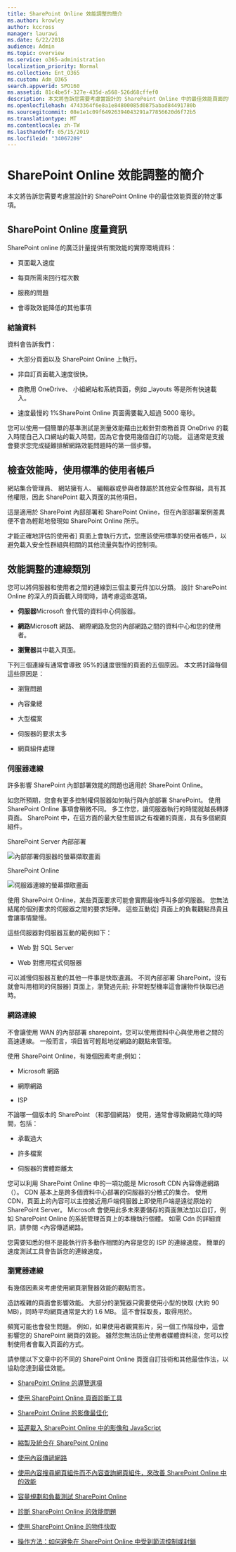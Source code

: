 ```yaml
---
title: SharePoint Online 效能調整的簡介
ms.author: krowley
author: kccross
manager: laurawi
ms.date: 6/22/2018
audience: Admin
ms.topic: overview
ms.service: o365-administration
localization_priority: Normal
ms.collection: Ent_O365
ms.custom: Adm_O365
search.appverid: SPO160
ms.assetid: 81c4be5f-327e-435d-a568-526d68cffef0
description: 本文將告訴您需要考慮當設計的 SharePoint Online 中的最佳效能頁面的特定事項。
ms.openlocfilehash: 4743364f6e8a1e84800085d0875abad84491780b
ms.sourcegitcommit: 08e1e1c09f64926394043291a77856620d6f72b5
ms.translationtype: MT
ms.contentlocale: zh-TW
ms.lasthandoff: 05/15/2019
ms.locfileid: "34067209"
---
```

# <a name="introduction-to-performance-tuning-for-sharepoint-online"></a>SharePoint Online 效能調整的簡介

本文將告訴您需要考慮當設計的 SharePoint Online 中的最佳效能頁面的特定事項。
     
## <a name="sharepoint-online-metrics"></a>SharePoint Online 度量資訊

SharePoint online 的廣泛計量提供有關效能的實際環境資料：
  
- 頁面載入速度
    
- 每頁所需來回行程次數
    
- 服務的問題
    
- 會導致效能降低的其他事項
    
### <a name="conclusions-reached-because-of-the-data"></a>結論資料

資料會告訴我們：
  
- 大部分頁面以及 SharePoint Online 上執行。
    
- 非自訂頁面載入速度很快。
    
- 商務用 OneDrive、 小組網站和系統頁面，例如 _layouts 等是所有快速載入。
    
- 速度最慢的 1%SharePoint Online 頁面需要載入超過 5000 毫秒。
    
您可以使用一個簡單的基準測試是測量效能藉由比較針對商務首頁 OneDrive 的載入時間自己入口網站的載入時間，因為它會使用幾個自訂的功能。 這通常是支援會要求您完成疑難排解網路效能問題時的第一個步驟。
  
## <a name="use-a-standard-user-account-when-checking-performance"></a>檢查效能時，使用標準的使用者帳戶

網站集合管理員、 網站擁有人、 編輯器或參與者隸屬於其他安全性群組，具有其他權限，因此 SharePoint 載入頁面的其他項目。
  
這是適用於 SharePoint 內部部署和 SharePoint Online，但在內部部署案例差異便不會為輕鬆地發現如 SharePoint Online 所示。
  
才能正確地評估的使用者] 頁面上會執行方式，您應該使用標準的使用者帳戶，以避免載入安全性群組與相關的其他流量與製作的控制項。
  
## <a name="connection-categories-for-performance-tuning"></a>效能調整的連線類別

您可以將伺服器和使用者之間的連線到三個主要元件加以分類。 設計 SharePoint Online 的深入的頁面載入時間時，請考慮這些選項。
  
- **伺服器**Microsoft 會代管的資料中心伺服器。
    
- **網路**Microsoft 網路、 網際網路及您的內部網路之間的資料中心和您的使用者。
    
- **瀏覽器**其中載入頁面。
    
下列三個連線有通常會導致 95%的速度很慢的頁面的五個原因。 本文將討論每個這些原因是：
  
- 瀏覽問題
    
- 內容彙總
    
- 大型檔案
    
- 伺服器的要求太多
    
- 網頁組件處理
    
### <a name="server-connection"></a>伺服器連線

許多影響 SharePoint 內部部署效能的問題也適用於 SharePoint Online。
  
如您所預期，您會有更多控制權伺服器如何執行與內部部署 SharePoint。 使用 SharePoint Online 事項會稍微不同。 多工作您，讓伺服器執行的時間就越長轉譯頁面。 SharePoint 中，在這方面的最大發生錯誤之有複雜的頁面，具有多個網頁組件。
  
SharePoint Server 內部部署
  
![內部部署伺服器的螢幕擷取畫面](media/a8e9b646-cdff-4131-976a-b5f891da44ac.png)
  
SharePoint Online
  
![伺服器連線的螢幕擷取畫面](media/46b27ded-d8a4-4287-b3e0-2603a764b8f8.png)
  
使用 SharePoint Online，某些頁面要求可能會實際最後呼叫多部伺服器。 您無法結尾的個別要求的伺服器之間的要求矩陣。 這些互動從] 頁面上的負載觀點昂貴且會讓事情變慢。
  
這些伺服器對伺服器互動的範例如下：
  
- Web 對 SQL Server
    
- Web 對應用程式伺服器
    
可以減慢伺服器互動的其他一件事是快取遺漏。 不同內部部署 SharePoint，沒有就會叫用相同的伺服器] 頁面上，瀏覽過先前; 非常輕型機率這會讓物件快取已過時。
  
### <a name="network-connection"></a>網路連線

不會讓使用 WAN 的內部部署 sharepoint，您可以使用資料中心與使用者之間的高速連線。 一般而言，項目皆可輕鬆地從網路的觀點來管理。
  
使用 SharePoint Online，有幾個因素考慮;例如：
  
- Microsoft 網路
    
- 網際網路
    
- ISP
    
不論哪一個版本的 SharePoint （和那個網路） 使用，通常會導致網路忙碌的時間，包括：
  
- 承載過大
    
- 許多檔案
    
- 伺服器的實體距離太
    
您可以利用 SharePoint Online 中的一項功能是 Microsoft CDN 內容傳遞網路 （）。 CDN 基本上是跨多個資料中心部署的伺服器的分散式的集合。 使用 CDN，頁面上的內容可以主控接近用戶端伺服器上即使用戶端是遠從原始的 SharePoint Server。 Microsoft 會使用此多未來要儲存的頁面無法加以自訂，例如 SharePoint Online 的系統管理首頁上的本機執行個體。 如需 Cdn 的詳細資訊，請參閱 <<c0>內容傳遞網路。
  
您需要知悉的但不是能執行許多動作相關的內容是您的 ISP 的連線速度。 簡單的速度測試工具會告訴您的連線速度。
  
### <a name="browser-connection"></a>瀏覽器連線

有幾個因素来考慮使用網頁瀏覽器效能的觀點而言。
  
造訪複雜的頁面會影響效能。 大部分的瀏覽器只需要使用小型的快取 (大約 90 MB)，同時平均網頁通常是大約 1.6 MB。 這不會採取長，取得用於。
  
頻寬可能也會發生問題。 例如，如果使用者觀賞影片，另一個工作階段中，這會影響您的 SharePoint 網頁的效能。 雖然您無法防止使用者媒體資料流，您可以控制使用者會載入頁面的方式。
  
請參閱以下文章中的不同的 SharePoint Online 頁面自訂技術和其他最佳作法，以協助您達到最佳效能。
  
- [SharePoint Online 的導覽選項](navigation-options-for-sharepoint-online.md)
    
- [使用 SharePoint Online 頁面診斷工具](page-diagnostics-for-spo.md)
    
- [SharePoint Online 的影像最佳化](image-optimization-for-sharepoint-online.md)
    
- [延遲載入 SharePoint Online 中的影像和 JavaScript](delay-loading-images-and-javascript-in-sharepoint-online.md)
    
- [縮製及統合在 SharePoint Online](minification-and-bundling-in-sharepoint-online.md)
    
- [使用內容傳遞網路](using-content-delivery-networks-with-sharepoint-online.md)
    
- [使用內容搜尋網頁組件而不內容查詢網頁組件，來改善 SharePoint Online 中的效能](using-content-search-web-part-instead-of-content-query-web-part-to-improve-perfo.md)
    
- [容量規劃和負載測試 SharePoint Online](capacity-planning-and-load-testing-sharepoint-online.md)
    
- [診斷 SharePoint Online 的效能問題](diagnosing-performance-issues-with-sharepoint-online.md)
    
- [使用 SharePoint Online 的物件快取](using-the-object-cache-with-sharepoint-online.md)
    
- [操作方法：如何避免在 SharePoint Online 中受到節流控制或封鎖](https://msdn.microsoft.com/en-us/library/office/dn889829.aspx)
    

